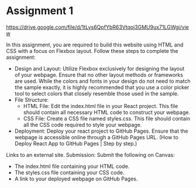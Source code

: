# Assignment 1

https://drive.google.com/file/d/1tLys6QpfYbR63Vtqoj3GMU9ux71LGWgi/view

In this assignment, you are required to build this website using HTML and CSS with a focus on Flexbox layout. Follow these steps to complete the assignment:

- Design and Layout: Utilize Flexbox exclusively for designing the layout of your webpage. Ensure that no other layout methods or frameworks are used. While the colors and fonts in your design do not need to match the sample exactly, it is highly recommended that you use a color picker tool to select colors that closely resemble those used in the sample.
- File Structure:
  - HTML File: Edit the index.html file in your React project. This file should contain all necessary HTML code to construct your webpage.
  - CSS File: Create a CSS file named styles.css. This file should contain all the CSS code required to style your webpage.
- Deployment: Deploy your react project to GitHub Pages. Ensure that the webpage is accessible online through a GitHub Pages URL. (How to Deploy React App to GitHub Pages | Step by step.) 

Links to an external site.
Submission: Submit the following on Canvas:
 - The index.html file containing your HTML code.
 - The styles.css file containing your CSS code.
 - A link to your deployed webpage on GitHub Pages.


